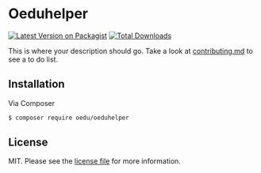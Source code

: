 # Oeduhelper

[![Latest Version on Packagist][ico-version]][link-packagist]
[![Total Downloads][ico-downloads]][link-downloads]
<!-- [![Build Status][ico-travis]][link-travis]
[![StyleCI][ico-styleci]][link-styleci] -->

This is where your description should go. Take a look at [contributing.md](contributing.md) to see a to do list.

## Installation

Via Composer

``` bash
$ composer require oedu/oeduhelper
```

## License

MIT. Please see the [license file](license.md) for more information.

[ico-version]: https://img.shields.io/packagist/v/oedu/oeduhelper.svg?style=flat-square
[ico-downloads]: https://img.shields.io/packagist/dt/oedu/oeduhelper.svg?style=flat-square
[ico-travis]: https://img.shields.io/travis/oedu/oeduhelper/master.svg?style=flat-square
[ico-styleci]: https://styleci.io/repos/12345678/shield

[link-packagist]: https://packagist.org/packages/oedu/oeduhelper
[link-downloads]: https://packagist.org/packages/oedu/oeduhelper
[link-travis]: https://travis-ci.org/oedu/oeduhelper
[link-styleci]: https://styleci.io/repos/12345678
[link-author]: https://github.com/oedu
[link-contributors]: ../../contributors
